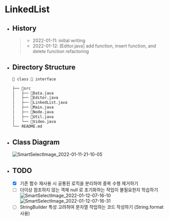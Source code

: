 # LinkedList
- ## History
  >  - 2022-01-11: initial writing
  >  - 2022-01-12: [Editor.java] add function, insert function, and delete function refactoring
- ## Directory Structure
  ```bash
  📘 class 📗 interface
  
  ├── 📁src
  │   ├── 📘Data.java
  │   ├── 📘Editor.java
  │   ├── 📗LinkedList.java
  │   ├── 📘Main.java
  │   ├── 📘Node.java
  │   ├── 📘Util.java
  │   └── 📘Video.java
  └── README.md
  ```

- ## Class Diagram
  ![SmartSelectImage_2022-01-11-21-10-05](https://user-images.githubusercontent.com/47964708/148940221-968407dd-def7-4bd7-98ed-5a1e893d5ae6.png)

- ## TODO
  - [x] 기존 함수 재사용 시 공통된 로직을 분리하여 중복 수행 제거하기
  - [ ] 더이상 참조하지 않는 객체 null 로 초기화하는 작업이 불필요한지 학습하기  
    ![SmartSelectImage_2022-01-12-07-16-10](https://user-images.githubusercontent.com/47964708/149030801-21c30f33-a94f-43b6-8518-e104a3162170.png)  
    ![SmartSelectImage_2022-01-12-07-16-31](https://user-images.githubusercontent.com/47964708/149030811-536a6beb-8c4c-4a83-a267-8f811cf9218a.png)  
  - [ ] StringBuilder 특성 고려하여 문자열 작업하는 코드 작성하기 (String.format 사용)